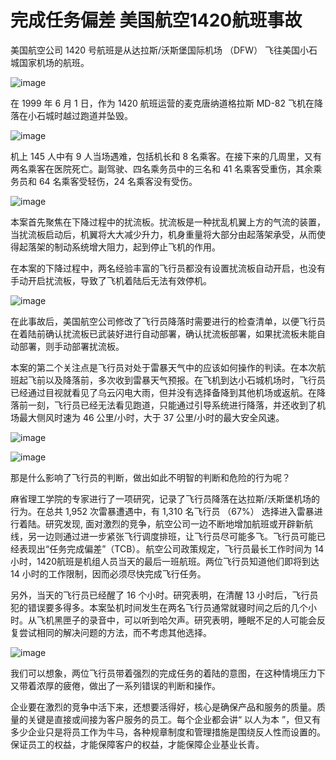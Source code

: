 # 完成任务偏差 美国航空1420航班事故

美国航空公司 1420 号航班是从达拉斯/沃斯堡国际机场 （DFW） 飞往美国小石城国家机场的航班。

![image](https://github.com/user-attachments/assets/16bfca5a-ea42-4871-8c8d-22873bc2f5e8)


在 1999 年 6 月 1 日，作为 1420 航班运营的麦克唐纳道格拉斯 MD-82 飞机在降落在小石城时越过跑道并坠毁。

![image](https://github.com/user-attachments/assets/75b27e85-4d0d-4c2e-8737-df12c261eb75)


机上 145 人中有 9 人当场遇难，包括机长和 8 名乘客。在接下来的几周里，又有两名乘客在医院死亡。副驾驶、四名乘务员中的三名和 41 名乘客受重伤，其余乘务员和 64 名乘客受轻伤，24 名乘客没有受伤。

![image](https://github.com/user-attachments/assets/40226704-1d41-4faa-96b8-866e837a716a)


本案首先聚焦在下降过程中的扰流板。扰流板是一种扰乱机翼上方的气流的装置，当扰流板启动后，机翼将大大减少升力，机身重量将大部分由起落架承受，从而使得起落架的制动系统增大阻力，起到停止飞机的作用。

在本案的下降过程中，两名经验丰富的飞行员都没有设置扰流板自动开启，也没有手动开启扰流板，导致了飞机着陆后无法有效停机。

![image](https://github.com/user-attachments/assets/a122aa96-d76e-4998-9300-f1d23f17f3d3)


在此事故后，美国航空公司修改了飞行员降落时需要进行的检查清单，以便飞行员在着陆前确认扰流板已武装好进行自动部署，确认扰流板部署，如果扰流板未能自动部署，则手动部署扰流板。

本案的第二个关注点是飞行员对处于雷暴天气中的应该如何操作的判读。在本次航班起飞前以及降落前，多次收到雷暴天气预报。在飞机到达小石城机场时，飞行员已经通过目视就看见了乌云闪电大雨，但并没有选择备降到其他机场或返航。在降落前一刻，飞行员已经无法看见跑道，只能通过引导系统进行降落，并还收到了机场最大侧风时速为 46 公里/小时，大于 37 公里/小时的最大安全风速。

![image](https://github.com/user-attachments/assets/bd0657c2-85ec-440a-9c82-0cca4c5eb626)


![image](https://github.com/user-attachments/assets/e79a2c3e-a355-49ac-8b64-3f1f386d49f4)


那是什么影响了飞行员的判断，做出如此不明智的判断和危险的行为呢？

麻省理工学院的专家进行了一项研究，记录了飞行员降落在达拉斯/沃斯堡机场的行为。在总共 1,952 次雷暴遭遇中，有 1,310 名飞行员 （67%） 选择进入雷暴进行着陆。研究发现, 面对激烈的竞争，航空公司一边不断地增加航班或开辟新航线，另一边则通过进一步紧张飞行调度排班，让飞行员尽可能多飞。飞行员可能已经表现出“任务完成偏差”（TCB）。 航空公司政策规定，飞行员最长工作时间为 14 小时，1420航班是机组人员当天的最后一班航班。两位飞行员知道他们即将到达 14 小时的工作限制，因而必须尽快完成飞行任务。

另外，当天的飞行员已经醒了 16 个小时。研究表明，在清醒 13 小时后，飞行员犯的错误要多得多。本案坠机时间发生在两名飞行员通常就寝时间之后的几个小时。从飞机黑匣子的录音中，可以听到哈欠声。研究表明，睡眠不足的人可能会反复尝试相同的解决问题的方法，而不考虑其他选择。

![image](https://github.com/user-attachments/assets/a9c659a1-1597-4e9d-8373-4ba3198ee0d1)


我们可以想象，两位飞行员带着强烈的完成任务的着陆的意图，在这种情境压力下又带着浓厚的疲倦，做出了一系列错误的判断和操作。

企业要在激烈的竞争中活下来，还想要活得好，核心是确保产品和服务的质量。质量的关键是直接或间接为客户服务的员工。每个企业都会讲“ 以人为本 ”，但又有多少企业只是将员工作为牛马，各种规章制度和管理措施是围绕反人性而设置的。保证员工的权益，才能保障客户的权益，才能保障企业基业长青。 
